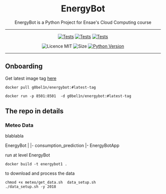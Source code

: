 <h1 align="center">
  EnergyBot
  <br/>
</h1>


<p align="center">EnergyBot is a Python Project for Ensae's Cloud Computing course <br/> </p>

---
<p align="center">
<a href="https://github.com/g0bel1n/EnergyBot/actions/workflows/energybot_test.yml" 
target="_blank"><img src="https://img.shields.io/github/actions/workflow/status/g0bel1n/EnergyBot/energybot_test.yml?label=Tests&style=for-the-badge" alt="Tests" /></a>
<a href="https://github.com/g0bel1n/EnergyBot/actions/workflows/docker-builder.yml" 
target="_blank"><img src="https://img.shields.io/github/actions/workflow/status/g0bel1n/EnergyBot/docker-builder.yml?label=Docker%20Build&style=for-the-badge" alt="Tests" /></a>
<a href="https://github.com/g0bel1n/EnergyBot/actions/workflows/gitlab_mirror.yml" 
target="_blank"><img src="https://img.shields.io/github/actions/workflow/status/g0bel1n/EnergyBot/gitlab_mirror.yml?label=GitLab%20Mirror&style=for-the-badge" alt="Tests" /></a>
</p>

<p align="center">
<img src="https://img.shields.io/github/license/g0bel1n/EnergyBot?style=for-the-badge" alt="Licence MIT" />
<img src="https://img.shields.io/github/repo-size/g0bel1N/EnergyBot?style=for-the-badge" alt="Size" />
<a href="https://www.python.org/downloads/release/python-390/" 
target="_blank"><img src="https://img.shields.io/badge/python-3.9-blue.svg?style=for-the-badge" alt="Python Version" /></a>
</p>

---

## Onboarding 

Get latest image tag [here](https://hub.docker.com/repository/registry-1.docker.io/g0bel1n/energybot/tags?page=1&ordering=last_updated) 

```
docker pull g0bel1n/energybot:#latest-tag
```
```
docker run -p 8501:8501  -d g0bel1n/energybot:#latest-tag
```


## The repo in details

### Meteo Data
blablabla

EnergyBot |
          |- consumption_prediction
          |- EnergyBotApp  

run at level EnergyBot

```
docker build -t energybot1 . 
```

to download and process the data 

```
chmod +x meteo/get_data.sh  data_setup.sh
./data_setup.sh -y 2018
```

